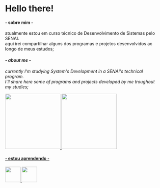 # Hello there!

<h4>- sobre mim -</h4>
atualmente estou em curso técnico de Desenvolvimento de Sistemas pelo SENAI.<br>
aqui irei compartilhar alguns dos programas e projetos desenvolvidos ao longo
de meus estudos;

<i><h4>- about me - </h4>
currently I'm studying System's Development in a SENAI's technical program.<br>
I'll share here some of programs and projects developed by me troughout my studies;</i>

<div>
<a href="https://github.com/o-Drive">
<img height="180em" src="https://github-readme-stats.vercel.app/api?username=o-Drive&show_icons=true&theme=gotham&include_all_commits=true&count_private=true" style="max-width: 100%"/>
<img height="180em" src="https://github-readme-stats.vercel.app/api/top-langs/?username=o-Drive&layout=compact&langs_count=7&theme=gotham" style="max-width: 100%"/>
</div>
  
<h4>- estou aprendendo -</h4>
<img src="https://cdn.jsdelivr.net/gh/devicons/devicon/icons/python/python-original-wordmark.svg" height=50px width=50px/> <img src="https://cdn.jsdelivr.net/gh/devicons/devicon/icons/html5/html5-original-wordmark.svg" height=50px width=50px/>
